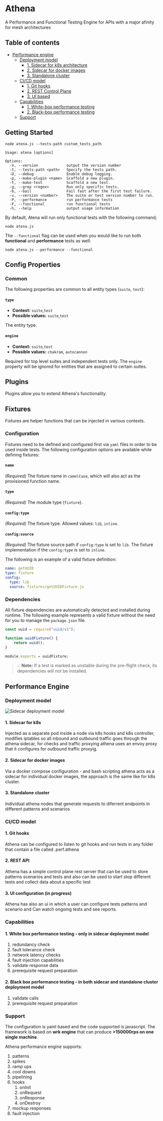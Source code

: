 # Athena

A Performance and Functional Testing Engine for APIs with a major afinity for mesh architectures

## Table of contents

* [Performance engine](#performance-engine)
  * [Deployment model](#deployment-model)
    * [1. Sidecar for k8s architecture](#1-sidecar-for-k8s)
    * [2. Sidecar for docker images](#2-sidecar-for-docker-images)
    * [3. Standalone cluster](#3-standalone-cluster)
  * [CI/CD model](#cicd-model)
    * [1. Git hooks](#1-git-hooks)
    * [2. REST Control Plane](#2-sidecar-for-docker-images)
    * [3. UI based](#3-ui-configuration-in-progress)
  * [Capabilities](#capabilities)
    * [1. White-box performance testing](#1-white-box-performance-testing---only-in-sidecar-deployment-model)
    * [2. Black-box performance testing](#2-black-box-performance-testing---in-both-sidecar-and-standalone-cluster-deployment-model)
  * [Support](#support)


## Getting Started

`node atena.js --tests-path custom_tests_path`

```
Usage: atena [options]

Options:
  -V, --version             output the version number
  -t, --tests-path <path>   Specify the tests path.
  -D, --debug               Enable debug logging.
  -p, --make-plugin <name>  Scaffold a new plugin.
  -t, --make-test           Scaffold a new test.
  -g, --grep <regex>        Run only specific tests.
  -b, --bail                Fail fast after the first test failure.
  -v, --version <number>    The suite or test version number to run.
  -P, --performance         run performance tests
  -F, --functional          run functional tests
  -h, --help                output usage information

```

By default, Atena will run only functional tests with the following command;

```
node atena.js
```

The `--functional` flag can be used when you would like to run both **functional** and **performance** tests as well:

```
node atena.js --performance --functional
```

## Config Properties

### Common

The following properties are common to all entity types (`suite`, `test`):

#### `type`
* **Context:** `suite`,`test`
* **Possible values:** `suite`,`test`

The entity type.

#### `engine`

* **Context:** `suite`,`test`
* **Possible values:** `chakram`, `autocannon`

Required for top level suites and independent tests only. The `engine` property will be ignored for entities that are assigned to certain suites.

## Plugins

Plugins allow you to extend Athena's functionality.

## Fixtures

Fixtures are helper functions that can be injected in various contexts.

### Configuration

Fixtures need to be defined and configured first via `yaml` files in order to be used inside tests. The following configuration options are available while defining fixtures:

#### `name`

*(Required)* The fixture name in `camelCase`, which will also act as the provisioned function name.

#### `type`

*(Required)* The module type (`fixture`).

#### `config:type`

*(Required)* The fixture type. Allowed values: `lib`, `inline`.

#### `config:source`

*(Required)* The fixture source path if `config:type` is set to `lib`. The fixture implementation if the `config:type` is set to `inline`.

The following is an example of a valid fixture definition:

```yaml
name: getUUID
type: fixture
config:
  type: lib
  source: fixtures/getUUIDFixture.js
```

### Dependencies

All fixture dependencies are automatically detected and installed during runtime. The following example represents a valid fixture without the need for you to manage the `package.json` file.

```javascript
const uuid = require("uuid/v1");

function uuidFixture() {
    return uuid();
}

module.exports = uuidFixture;
``` 

> 💡 **Note:** If a test is marked as unstable during the pre-flight check, its dependencies will not be installed. 

## Performance Engine

### Deployment model

![Sidecar deployment model](https://github.com/adobe/athena/blob/master/IMG_2142.jpg "Sidecar deployment model")

#### 1. Sidecar for k8s

Injected as a separate pod inside a node via k8s hooks and k8s controller, modifies iptables
so all inbound and outbound traffic goes through the athena sidecar, for checks and 
traffic proxying athena uses an envoy proxy that it configures for outbound traffic 
proxyig.

#### 2. Sidecar for docker images

Via a docker compose configuration - and bash scripting athena acts as a sidecar for 
individual docker images, the approach is the same like for k8s cluster.

#### 3. Standalone cluster

Individual athena nodes that generate requests to diferrent endpoints in different patterns
and scenarios

### CI/CD model

#### 1. Git hooks

Athena can be configured to listen to git hooks and run tests in any folder that contain 
a file called .perf.athena

#### 2. REST API

Athena has a simple control plane rest server that can be used to store patterns scenarios 
and tests and also can be used to start stop different tests and collect data about a specific
test

#### 3. UI configuration (in progress)

Athena has also an ui in which a user can configure tests patterns and scenario and Can
watch ongoing tests and see reports.


### Capabilities

#### 1. White box performance testing - only in sidecar deployment model

  1. redundancy check
  2. fault tolerance check
  3. network latency checks
  4. fault injection capabilities
  5. validate response data
  6. prerequisite request preparation

#### 2. Black box performance testing - in both sidecar and standalone cluster deployment model

  1. validate calls
  2. prerequisite request preparation
  
### Support

The configuration is yaml based and the code supported is javascript. The framework is based on **wrk engine** that can produce **>150000rps on one single machine**.

Athena performance engine supports:

1. patterns
2. spikes
3. ramp ups
4. cool downs
5. pipelining
6. hooks
    1. onInit
    2. onRequest
    3. onResponse
    4. onDestroy
7. mockup responses
8. fault injection





